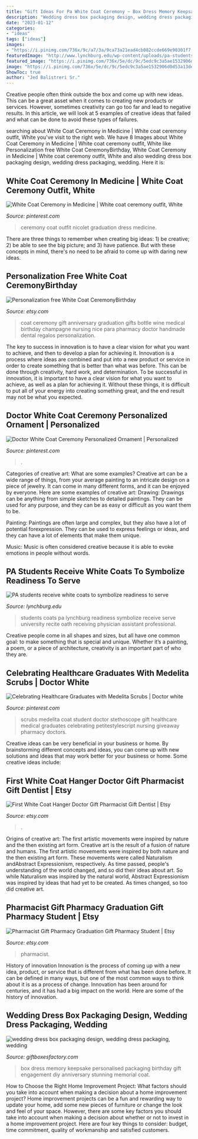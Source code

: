 ```yaml
---
title: "Gift Ideas For Pa White Coat Ceremony ~ Box Dress Memory Keepsake Personalised Packaging Birthday Gift Engagement Diy Anniversary Stunning Memorial Coat"
description: "Wedding dress box packaging design, wedding dress packaging, wedding"
date: "2023-01-12"
categories:
- "ideas"
tags: ["ideas"]
images:
- "https://i.pinimg.com/736x/9c/a7/3a/9ca73a21ead4cb082ccde669e90301f7.jpg"
featuredImage: "http://www.lynchburg.edu/wp-content/uploads/pa-students-receive-white-coats-to-symbolize-readiness-to-serve/DSC4025-800x533.jpg"
featured_image: "https://i.pinimg.com/736x/5e/dc/9c/5edc9c3a5ae1532906d0d53a13de1373--white-coat-ceremony-white-coats.jpg"
image: "https://i.pinimg.com/736x/5e/dc/9c/5edc9c3a5ae1532906d0d53a13de1373--white-coat-ceremony-white-coats.jpg"
ShowToc: true
author: "Jed Balistreri Sr."
---
```



Creative people often think outside the box and come up with new ideas. This can be a great asset when it comes to creating new products or services. However, sometimes creativity can go too far and lead to negative results. In this article, we will look at 5 examples of creative ideas that failed and what can be done to avoid these types of failures.

	

		
searching about White Coat Ceremony in Medicine | White coat ceremony outfit, White you've visit to the right web. We have 8 Images about White Coat Ceremony in Medicine | White coat ceremony outfit, White like Personalization free White Coat CeremonyBirthday, White Coat Ceremony in Medicine | White coat ceremony outfit, White and also wedding dress box packaging design, wedding dress packaging, wedding. Here it is:
		
    
## White Coat Ceremony In Medicine | White Coat Ceremony Outfit, White

<img loading=lazy src="https://i.pinimg.com/736x/5e/dc/9c/5edc9c3a5ae1532906d0d53a13de1373--white-coat-ceremony-white-coats.jpg" onerror="this.onerror=null;this.src='https://tse4.mm.bing.net/th?id=OIP.79ju8lj0mcRoNghglC8hfgHaLE&amp;pid=15.1';" alt="White Coat Ceremony in Medicine | White coat ceremony outfit, White">

_Source: pinterest.com_

>ceremony coat outfit nicolet graduation dress medicine. 

	

There are three things to remember when creating big ideas: 1) be creative; 2) be able to see the big picture; and 3) have patience. But with these concepts in mind, there's no need to be afraid to come up with daring new ideas.

    
## Personalization Free White Coat CeremonyBirthday

<img loading=lazy src="https://img0.etsystatic.com/101/0/6280019/il_fullxfull.837521680_alju.jpg" onerror="this.onerror=null;this.src='https://tse4.mm.bing.net/th?id=OIP.pNrDjwMnA-p2aeDM_pg6SAHaJ4&amp;pid=15.1';" alt="Personalization free White Coat CeremonyBirthday">

_Source: etsy.com_

>coat ceremony gift anniversary graduation gifts bottle wine medical birthday champagne nursing nice para pharmacy doctor handmade dental regalos personalization. 

	

The key to success in innovation is to have a clear vision for what you want to achieve, and then to develop a plan for achieving it.
Innovation is a process where ideas are combined and put into a new product or service in order to create something that is better than what was before. This can be done through creativity, hard work, and determination. To be successful in innovation, it is important to have a clear vision for what you want to achieve, as well as a plan for achieving it. Without these things, it is difficult to put all of your energy into creating something great, and the end result may not be what you expected.

    
## Doctor White Coat Ceremony Personalized Ornament | Personalized

<img loading=lazy src="https://i.pinimg.com/736x/9c/a7/3a/9ca73a21ead4cb082ccde669e90301f7.jpg" onerror="this.onerror=null;this.src='https://tse4.mm.bing.net/th?id=OIP.LRIKkGo_0V-MBp4N5L6fnQHaHa&amp;pid=15.1';" alt="Doctor White Coat Ceremony Personalized Ornament | Personalized">

_Source: pinterest.com_

>. 

	

Categories of creative art: What are some examples?
Creative art can be a wide range of things, from your average painting to an intricate design on a piece of jewelry. It can come in many different forms, and it can be enjoyed by everyone. Here are some examples of creative art:
Drawing: Drawings can be anything from simple sketches to detailed paintings. They can be used for any purpose, and they can be as easy or difficult as you want them to be.

Painting: Paintings are often large and complex, but they also have a lot of potential forexpression. They can be used to express feelings or ideas, and they can have a lot of elements that make them unique.

Music: Music is often considered creative because it is able to evoke emotions in people without words.

    
## PA Students Receive White Coats To Symbolize Readiness To Serve

<img loading=lazy src="http://www.lynchburg.edu/wp-content/uploads/pa-students-receive-white-coats-to-symbolize-readiness-to-serve/DSC4025-800x533.jpg" onerror="this.onerror=null;this.src='https://tse1.mm.bing.net/th?id=OIP.a_GLQRQ7F65ccbG58ghxPQHaE7&amp;pid=15.1';" alt="PA students receive white coats to symbolize readiness to serve">

_Source: lynchburg.edu_

>students coats pa lynchburg readiness symbolize receive serve university recite oath receiving physician assistant professional. 

	

Creative people come in all shapes and sizes, but all have one common goal: to make something that is special and unique. Whether it’s a painting, a poem, or a piece of architecture, creativity is an important part of who they are.

    
## Celebrating Healthcare Graduates With Medelita Scrubs | Doctor White

<img loading=lazy src="https://i.pinimg.com/originals/8e/02/2b/8e022b0add17bfdc582472164105daa0.jpg" onerror="this.onerror=null;this.src='https://tse3.mm.bing.net/th?id=OIP.faLgIxlyXfPWR61C3pTwiwHaLH&amp;pid=15.1';" alt="Celebrating Healthcare Graduates with Medelita Scrubs | Doctor white">

_Source: pinterest.com_

>scrubs medelita coat student doctor stethoscope gift healthcare medical graduates celebrating petitestylescript nursing giveaway pharmacy doctors. 

	

Creative ideas can be very beneficial in your business or home. By brainstorming different concepts and ideas, you can come up with new solutions and ideas that may work better for your business or home. Some creative ideas include:

    
## First White Coat Hanger Doctor Gift Pharmacist Gift Dentist | Etsy

<img loading=lazy src="https://i.etsystatic.com/8230293/r/il/0dd4a2/1802434854/il_794xN.1802434854_his7.jpg" onerror="this.onerror=null;this.src='https://tse2.mm.bing.net/th?id=OIP.Sch96dTDRJ4hDo9PJtma1gHaE4&amp;pid=15.1';" alt="First White Coat Hanger Doctor Gift Pharmacist Gift Dentist | Etsy">

_Source: etsy.com_

>. 

	

Origins of creative art: The first artistic movements were inspired by nature and the then existing art form.
Creative art is the result of a fusion of nature and humans. The first artistic movements were inspired by both nature and the then existing art form. These movements were called Naturalism andAbstract Expressionism, respectively. As time passed, people's understanding of the world changed, and so did their ideas about art. So while Naturalism was inspired by the natural world, Abstract Expressionism was inspired by ideas that had yet to be created. As times changed, so too did creative art.

    
## Pharmacist Gift Pharmacy Graduation Gift Pharmacy Student | Etsy

<img loading=lazy src="https://i.etsystatic.com/6378259/r/il/cf2fee/1229438006/il_794xN.1229438006_oku8.jpg" onerror="this.onerror=null;this.src='https://tse2.mm.bing.net/th?id=OIP.FzS6AX0TLSx46GnW8_5SIwHaHa&amp;pid=15.1';" alt="Pharmacist Gift Pharmacy Graduation Gift Pharmacy Student | Etsy">

_Source: etsy.com_

>pharmacist. 

	

History of innovation
Innovation is the process of coming up with a new idea, product, or service that is different from what has been done before. It can be defined in many ways, but one of the most common ways to think about it is as a process of change. Innovation has been around for centuries, and it has had a big impact on the world. Here are some of the history of innovation.

    
## Wedding Dress Box Packaging Design, Wedding Dress Packaging, Wedding

<img loading=lazy src="http://www.giftboxesfactory.com/uploads/2016/01/132146598240.jpg" onerror="this.onerror=null;this.src='https://tse1.mm.bing.net/th?id=OIP.EgNfwXJ53i6Lxm0DHeic-wHaGA&amp;pid=15.1';" alt="wedding dress box packaging design, wedding dress packaging, wedding">

_Source: giftboxesfactory.com_

>box dress memory keepsake personalised packaging birthday gift engagement diy anniversary stunning memorial coat. 

	

How to Choose the Right Home Improvement Project: What factors should you take into account when making a decision about a home improvement project?
Home improvement projects can be a fun and rewarding way to update your home, add some new pieces of furniture or change the look and feel of your space. However, there are some key factors you should take into account when making a decision about whether or not to invest in a home improvement project. Here are four key things to consider: budget, time commitment, quality of workmanship and satisfied customers.

